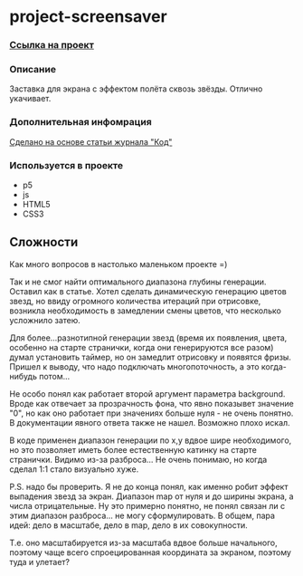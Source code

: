 # project-screensaver
### [Ссылка на проект](https://art-frich.github.io/project-screensaver/)
### Описание 
Заставка для экрана с эффектом полёта сквозь звёзды. Отлично укачивает.
### Дополнительная инфомрация
[Сделано на основе статьи журнала "Код"](https://art-frich.github.io/project-screensaver-using-p5/)
### Используется в проекте
* p5
* js
* HTML5
* CSS3

## Сложности
Как много вопросов в настолько маленьком проекте =) 

Так и не смог найти оптимального диапазона глубины генерации. Оставил как в статье.
Хотел сделать динамическую генерацию цветов звезд, но ввиду огромного количества итераций при отрисовке, возникла необходимость в замедлении смены цветов, что несколько усложнило затею. 

Для более...разнотипной генерации звезд (время их появления, цвета, особенно на старте странички, когда они генерируются все разом) думал установить таймер, но он замедлит отрисовку и появятся фризы. Пришел к выводу, что надо подключать многопоточность, а это когда-нибудь потом...

Не особо понял как работает второй аргумент параметра background. Вроде как отвечает за прозрачность фона, что явно показывет значение "0", но как оно работает при значениях больше нуля - не очень понятно. В документации явного ответа также не нашел. Возможно плохо искал.

В коде применен диапазон генерации по x,y вдвое шире необходимого, но это позволяет иметь более естественную катинку на старте странички. Видимо из-за разброса... Не очень понимаю, но когда сделал 1:1 стало визуально хуже.

P.S. надо бы проверить. Я не до конца понял, как именно робит эффект выпадения звезд за экран. Диапазон map от нуля и до ширины экрана, а числа отрицательные. Ну это примерно понятно, не понял связан ли с этим диапазон разброса... не могу сформулировать. В общем, пара идей: дело в масштабе, дело в map, дело в их совокупности.

Т.е. оно масштабируется из-за масштаба вдвое больше начального, поэтому чаще всего спроецированная координата за экраном, поэтому туда и улетает?


